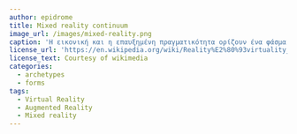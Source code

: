 ```yaml
---
author: epidrome
title: Mixed reality continuum
image_url: /images/mixed-reality.png
caption: 'Η εικονική και η επαυξημένη πραγματικότητα ορίζουν ένα φάσμα από εφαρμογές με διαφορετικό βαθμό επαύξησης ή εικονικότητας, στα οποία αναφερόμαστε συνολικά ως μικτή πραγματικότητα, έτσι ώστε να μπορούμε να κάνουμε πάντα σαφές ποιο είναι το μίγμα ή σε ποιό σημείο του φάσματος βρίσκεται μια εφαρμογή'
license_url: 'https://en.wikipedia.org/wiki/Reality%E2%80%93virtuality_continuum'
license_text: Courtesy of wikimedia
categories:
  - archetypes
  - forms
tags:
  - Virtual Reality
  - Augmented Reality
  - Mixed reality
---
```


